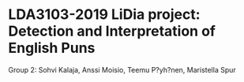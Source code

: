 LDA3103-2019 LiDia project: Detection and Interpretation of English Puns
==================================================================
Group 2: Sohvi Kalaja, Anssi Moisio, Teemu P?yh?nen, Maristella Spur
